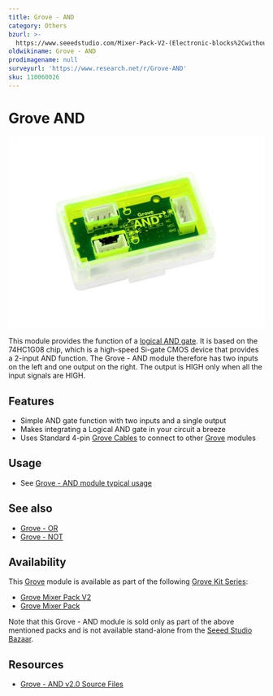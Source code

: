```yaml
---
title: Grove - AND
category: Others
bzurl: >-
  https://www.seeedstudio.com/Mixer-Pack-V2-(Electronic-blocks%2Cwithout-Arduino%2Cplug-and-play-system)-p-1867.html
oldwikiname: Grove - AND
prodimagename: null
surveyurl: 'https://www.research.net/r/Grove-AND'
sku: 110060026
---
```


# Grove AND

![](https://github.com/SeeedDocument/Grove-AND/raw/master/img/AND_photo1.jpg)

This module provides the function of a [logical AND gate](http://en.wikipedia.org/wiki/AND_gate). It is based on the 74HC1G08 chip, which is a high-speed Si-gate CMOS device that provides a 2-input AND function. The Grove - AND module therefore has two inputs on the left and one output on the right. The output is HIGH only when all the input signals are HIGH.

## Features

* Simple AND gate function with two inputs and a single output
* Makes integrating a Logical AND gate in your circuit a breeze
* Uses Standard 4-pin [Grove Cables](/GROVE_System#Grove_Cables) to connect to other [Grove](/Grove) modules

## Usage

* See [Grove - AND module typical usage](/GROVE_MIXER_PACK_V2#Grove-AND_module)

## See also

* [Grove - OR](/Grove-OR)
* [Grove - NOT](/Grove-NOT)

## Availability

This [Grove](/Grove) module is available as part of the following [Grove Kit Series](/GROVE_System#GROVE_Kit_Series):

* [Grove Mixer Pack V2](/GROVE_MIXER_PACK_V2)
* [Grove Mixer Pack](/Grove-Mixer_Pack)

Note that this Grove - AND module is sold only as part of the above mentioned packs and is not available stand-alone from the [Seeed Studio Bazaar](http://www.seeedstudio.com/depot/).

## Resources

* [Grove - AND v2.0 Source Files](https://github.com/SeeedDocument/Grove-AND/raw/master/res/Grove-AND_v2.0_Eagle.zip)

